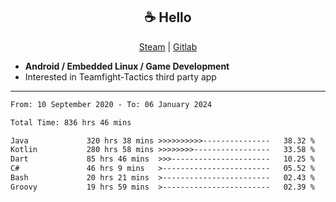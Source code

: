 <h2 align="center"> ☕ Hello </h2>

<p align="center">
  <a href="https://steamcommunity.com/id/Niforances/">Steam</a> |
  <a href="https://gitlab.com/niforances">Gitlab</a>
</p>

 - **Android / Embedded Linux / Game Development**
 - Interested in Teamfight-Tactics third party app

------

<!--START_SECTION:waka-->

```txt
From: 10 September 2020 - To: 06 January 2024

Total Time: 836 hrs 46 mins

Java             320 hrs 38 mins >>>>>>>>>>---------------   38.32 %
Kotlin           280 hrs 58 mins >>>>>>>>-----------------   33.58 %
Dart             85 hrs 46 mins  >>>----------------------   10.25 %
C#               46 hrs 9 mins   >------------------------   05.52 %
Bash             20 hrs 21 mins  >------------------------   02.43 %
Groovy           19 hrs 59 mins  >------------------------   02.39 %
```

<!--END_SECTION:waka-->
